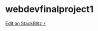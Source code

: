 # webdevfinalproject1
[Edit on StackBlitz ⚡️](https://stackblitz.com/edit/Dakota1942/webdevfinalproject1)

